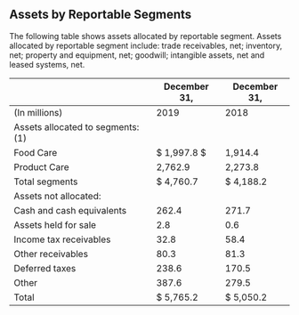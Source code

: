 ## Assets by Reportable Segments

The following table shows assets allocated by reportable segment. Assets allocated by reportable segment include: trade receivables, net; inventory, net; property and equipment, net; goodwill; intangible assets, net and leased systems, net.

|                                   | December 31,   | December 31,   |
|-----------------------------------|----------------|----------------|
| (In millions)                     | 2019           | 2018           |
| Assets allocated to segments: (1) |                |                |
| Food Care                         | $  1,997.8 $   | 1,914.4        |
| Product Care                      | 2,762.9        | 2,273.8        |
| Total segments                    | $ 4,760.7      | $ 4,188.2      |
| Assets not allocated:             |                |                |
| Cash and cash equivalents         | 262.4          | 271.7          |
| Assets held for sale              | 2.8            | 0.6            |
| Income tax receivables            | 32.8           | 58.4           |
| Other receivables                 | 80.3           | 81.3           |
| Deferred taxes                    | 238.6          | 170.5          |
| Other                             | 387.6          | 279.5          |
| Total                             | $ 5,765.2      | $ 5,050.2      |